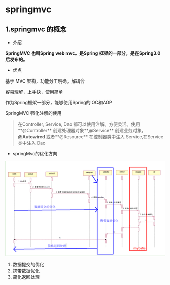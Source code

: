 # springmvc

## 1.springmvc 的概念

- 介绍

**SpringMVC 也叫Spring web mvc。是Spring 框架的一部分，是在Spring3.0 后发布的。**

- 优点

基于 MVC 架构，功能分工明确。解耦合

容易理解，上手快，使用简单

作为Spring框架一部分，能够使用Spring的IOC和AOP

SpringMVC 强化注解的使用

> 在Controller, Service, Dao 都可以使用注解。方便灵活。使用**@Controller** 创建处理器对象**,@Service** 创建业务对象，**@Autowired** 或者**@Resource** 在控制器类中注入 Service,在Service 类中注入 Dao



- springMvc的优化方向

![image-20230620140358532](assets/image-20230620140358532.png)

1. 数据提交的优化
2. 携带数据优化
3. 简化返回处理
